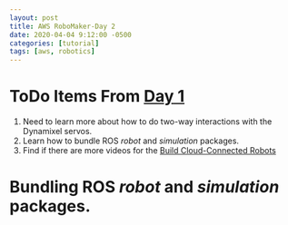 ```yaml
---
layout: post
title: AWS RoboMaker-Day 2
date: 2020-04-04 9:12:00 -0500
categories: [tutorial]
tags: [aws, robotics]
---
```


# <a name="todo"></a>ToDo Items From [Day 1](RoboMaker-Do1)

1. Need to learn more about how to do two-way interactions with the Dynamixel servos.
2. Learn how to bundle ROS *robot* and *simulation* packages.
3. Find if there are more videos for the [Build Cloud-Connected Robots](#BuildCloudRobot)

# Bundling ROS *robot* and *simulation* packages.

